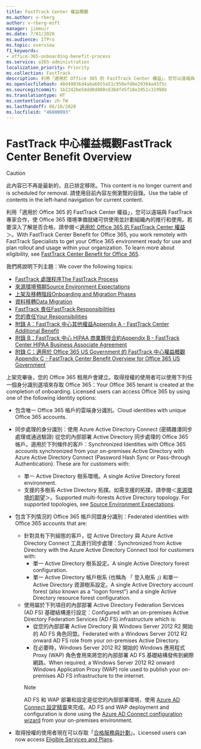 ```yaml
---
title: FastTrack Center 權益概觀
ms.author: v-rberg
author: v-rberg-msft
manager: jimmuir
ms.date: 7/01/2020
ms.audience: ITPro
ms.topic: overview
f1_keywords:
- office-365-onboarding-benefit-process
ms.service: o365-administration
localization_priority: Priority
ms.collection: FastTrack
description: 利用「適用於 Office 365 的 FastTrack Center 權益」，您可以遠端與 FastTrack 專家合作，使 Office 365 環境準備就緒可供使用並計劃組織內的推行和使用。若要深入了解是否合格，請參閱＜適用於 Office 365 的 FastTrack Center 權益＞。
ms.openlocfilehash: 40d49036d4aba6655a51c950efd0e29384a45f5c
ms.sourcegitcommit: 1b2242be54dd0d000c6384f45f18e1951c31998b
ms.translationtype: HT
ms.contentlocale: zh-TW
ms.lasthandoff: 08/18/2020
ms.locfileid: "46800893"
---
```

# <a name="fasttrack-center-benefit-overview"></a><span data-ttu-id="51df8-104">FastTrack 中心權益概觀</span><span class="sxs-lookup"><span data-stu-id="51df8-104">FastTrack Center Benefit Overview</span></span>

> [!CAUTION]
> <span data-ttu-id="51df8-105">此內容已不再是最新的，且已排定移除。</span><span class="sxs-lookup"><span data-stu-id="51df8-105">This content is no longer current and is scheduled for removal.</span></span> <span data-ttu-id="51df8-106">請使用目前內容左側瀏覽的目錄。</span><span class="sxs-lookup"><span data-stu-id="51df8-106">Use the table of contents in the left-hand navigation for current content.</span></span>

<span data-ttu-id="51df8-p103">利用「適用於 Office 365 的 FastTrack Center 權益」，您可以遠端與 FastTrack 專家合作，使 Office 365 環境準備就緒可供使用並計劃組織內的推行和使用。若要深入了解是否合格，請參閱＜[適用於 Office 365 的 FastTrack Center 權益](O365-fasttrack-benefit-for-office-365.md)＞。</span><span class="sxs-lookup"><span data-stu-id="51df8-p103">With FastTrack Center Benefit for Office 365, you work remotely with FastTrack Specialists to get your Office 365 environment ready for use and plan rollout and usage within your organization. To learn more about eligibility, see [FastTrack Center Benefit for Office 365](O365-fasttrack-benefit-for-office-365.md).</span></span>
  
<span data-ttu-id="51df8-109">我們將說明下列主題：</span><span class="sxs-lookup"><span data-stu-id="51df8-109">We cover the following topics:</span></span>
- [<span data-ttu-id="51df8-110">FastTrack 處理程序</span><span class="sxs-lookup"><span data-stu-id="51df8-110">The FastTrack Process</span></span>](O365-fasttrack-process.md) 
- [<span data-ttu-id="51df8-111">來源環境預期</span><span class="sxs-lookup"><span data-stu-id="51df8-111">Source Environment Expectations</span></span>](O365-source-environment-expectations.md)
- [<span data-ttu-id="51df8-112">上架及移轉階段</span><span class="sxs-lookup"><span data-stu-id="51df8-112">Onboarding and Migration Phases</span></span>](O365-onboarding-and-migration.md)
- [<span data-ttu-id="51df8-113">資料移轉</span><span class="sxs-lookup"><span data-stu-id="51df8-113">Data Migration</span></span>](O365-data-migration.md)
- [<span data-ttu-id="51df8-114">FastTrack 責任</span><span class="sxs-lookup"><span data-stu-id="51df8-114">FastTrack Responsibilities</span></span>](O365-fasttrack-responsibilities.md)
- [<span data-ttu-id="51df8-115">您的責任</span><span class="sxs-lookup"><span data-stu-id="51df8-115">Your Responsibilities</span></span>](O365-your-responsibilities.md) 
- [<span data-ttu-id="51df8-116">附錄 A：FastTrack 中心其他權益</span><span class="sxs-lookup"><span data-stu-id="51df8-116">Appendix A - FastTrack Center Additional Benefit</span></span>](O365-fasttrack-additional-benefits.md)
- [<span data-ttu-id="51df8-117">附錄 B：FastTrack 中心 HIPAA 商業夥伴合約</span><span class="sxs-lookup"><span data-stu-id="51df8-117">Appendix B - FastTrack Center HIPAA Business Associate Agreement</span></span>](O365-hipaa-business-associate-agreement.md)
- [<span data-ttu-id="51df8-118">附錄 C：適用於 Office 365 US Government 的 FastTrack 中心權益概觀</span><span class="sxs-lookup"><span data-stu-id="51df8-118">Appendix C - FastTrack Center Benefit Overview for Office 365 US Government</span></span>](US-Gov-appendix-overview.md)
    
<span data-ttu-id="51df8-p104">上架完畢後，您的 Office 365 租用戶會建立。取得授權的使用者可以使用下列任一個身分識別選項來存取 Office 365：</span><span class="sxs-lookup"><span data-stu-id="51df8-p104">Your Office 365 tenant is created at the completion of onboarding. Licensed users can access Office 365 by using one of the following identity options:</span></span>
- <span data-ttu-id="51df8-121">包含唯一 Office 365 帳戶的雲端身分識別。</span><span class="sxs-lookup"><span data-stu-id="51df8-121">Cloud identities with unique Office 365 accounts.</span></span>
- <span data-ttu-id="51df8-p105">同步處理的身分識別：使用 Azure Active Directory Connect (密碼雜湊同步處理或通過驗證) 從您的內部部署 Active Directory 同步處理的 Office 365 帳戶。適用於下列條件的客戶：</span><span class="sxs-lookup"><span data-stu-id="51df8-p105">Synchronized Identities with Office 365 accounts synchronized from your on-premises Active Directory with Azure Active Directory Connect (Password Hash Sync or Pass-through Authentication). These are for customers with:</span></span>
  - <span data-ttu-id="51df8-124">單一 Active Directory 樹系環境。</span><span class="sxs-lookup"><span data-stu-id="51df8-124">A single Active Directory forest environment.</span></span>
  - <span data-ttu-id="51df8-p106">支援的多樹系 Active Directory 拓撲。如需支援的拓撲，請參閱＜[來源環境的期望](O365-source-environment-expectations.md)＞。</span><span class="sxs-lookup"><span data-stu-id="51df8-p106">Supported multi-forests Active Directory topology. For supported topologies, see [Source Environment Expectations](O365-source-environment-expectations.md).</span></span>
- <span data-ttu-id="51df8-127">包含下列情況的 Office 365 帳戶同盟身分識別：</span><span class="sxs-lookup"><span data-stu-id="51df8-127">Federated identities with Office 365 accounts that are:</span></span>
  - <span data-ttu-id="51df8-128">針對具有下列組態的客戶，從 Active Directory 與 Azure Active Directory Connect 工具進行同步處理︰</span><span class="sxs-lookup"><span data-stu-id="51df8-128">Synchronized from Active Directory with the Azure Active Directory Connect tool for customers with:</span></span>
      - <span data-ttu-id="51df8-129">單一 Active Directory 樹系設定。</span><span class="sxs-lookup"><span data-stu-id="51df8-129">A single Active Directory forest configuration.</span></span>
      - <span data-ttu-id="51df8-130">單一 Active Directory 帳戶樹系 (也稱為 「 登入樹系 」) 和單一 Active Directory 資源樹系設定。</span><span class="sxs-lookup"><span data-stu-id="51df8-130">A single Active Directory account forest (also known as a "logon forest") and a single Active Directory resource forest configuration.</span></span>
  - <span data-ttu-id="51df8-131">使用屬於下列項目的內部部署 Active Directory Federation Services (AD FS) 基礎結構進行設定：</span><span class="sxs-lookup"><span data-stu-id="51df8-131">Configured with an on-premises Active Directory Federation Services (AD FS) infrastructure which is:</span></span>
      - <span data-ttu-id="51df8-132">從您的內部部署 Active Directory 與 Windows Server 2012 R2 開始的 AD FS 角色同盟。</span><span class="sxs-lookup"><span data-stu-id="51df8-132">Federated with a Windows Server 2012 R2 onward AD FS role from your on-premises Active Directory.</span></span>
      - <span data-ttu-id="51df8-133">在必要時，Windows Server 2012 R2 開始的 Windows 應用程式 Proxy (WAP) 角色會用來將您的內部部署 AD FS 基礎結構發佈到網際網路。</span><span class="sxs-lookup"><span data-stu-id="51df8-133">When required, a Windows Server 2012 R2 onward Windows Application Proxy (WAP) role used to publish your on-premises AD FS infrastructure to the internet.</span></span>
    > [!NOTE]
    > <span data-ttu-id="51df8-134">AD FS 和 WAP 部署和設定是從您的內部部署環境，使用 [Azure AD Connect 設定精靈](https://go.microsoft.com/fwlink/?linkid=844794)來完成。</span><span class="sxs-lookup"><span data-stu-id="51df8-134">AD FS and WAP deployment and configuration is done using the [Azure AD Connect configuration wizard](https://go.microsoft.com/fwlink/?linkid=844794) from your on-premises environment.</span></span> 
  
- <span data-ttu-id="51df8-135">取得授權的使用者現在可以存取「[合格服務與計劃](M365-eligible-services-and-plans.md)」。</span><span class="sxs-lookup"><span data-stu-id="51df8-135">Licensed users can now access [Eligible Services and Plans](M365-eligible-services-and-plans.md).</span></span>

